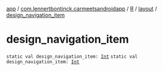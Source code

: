 [app](../../../index.md) / [com.lennertbontinck.carmeetsandroidapp](../../index.md) / [R](../index.md) / [layout](index.md) / [design_navigation_item](./design_navigation_item.md)

# design_navigation_item

`static val design_navigation_item: `[`Int`](https://kotlinlang.org/api/latest/jvm/stdlib/kotlin/-int/index.html)
`static val design_navigation_item: `[`Int`](https://kotlinlang.org/api/latest/jvm/stdlib/kotlin/-int/index.html)